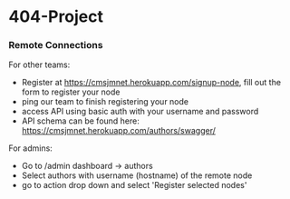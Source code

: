 # 404-Project

### Remote Connections

For other teams:

- Register at https://cmsjmnet.herokuapp.com/signup-node, fill out the form to register your node
- ping our team to finish registering your node
- access API using basic auth with your username and password
- API schema can be found here: https://cmsjmnet.herokuapp.com/authors/swagger/

For admins:

- Go to /admin dashboard -> authors
- Select authors with username (hostname) of the remote node
- go to action drop down and select 'Register selected nodes'
